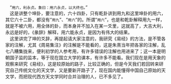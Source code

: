&emsp;“``用六，利永贞。象曰：用六永贞，以大终也。``”<br>&emsp;这是讲整个坤卦，要注意的，六十四卦，只有乾卦讲到用九和这里坤卦的用六，其它六十二卦，都没有“``用九``”、“``用六``”的。所谓“``用六``”，也是和乾卦解释用九一样，就是不被六用，用全体的卦，而本身并不加入在某一爻里，这就高了，大吉大利，永远是好的，《彖辞》解释，用六能永贞，是因为有伟大的结果。<br>&emsp;这里讲完了坤的爻辞，再提起请大家注意的，我研究《易经》的方法，是不管各家的注解，尤其《周易集注》的注解是不能看的，这是朱熹当年把各家的注解，乱七八糟集拢来，便利初学的人参考用，有许多错误的注解也用进来了；这一本是明朝国子监的监本，等于现在国立大学的课本，有许多不能看。我们现在是用天象的观察来研究《易经》，这是较原始的路子，比较正确的，但是今天我们若回转来研究自己传统文化的天文学，又是要新开路子了，现在国内能懂得中国自己原始的天文学，而把现代西方天文学同时合并治理的人，已不多见了。<br>